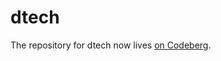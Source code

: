 # dtech

The repository for dtech now lives [on Codeberg](https://codeberg.org/denis_defreyne/dtech).
